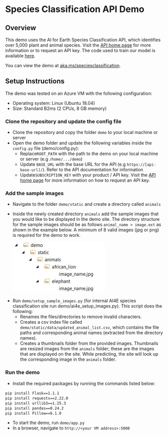 # Species Classification API Demo


## Overview

This demo uses the AI for Earth Species Classification API, which identifies over 5,000 plant and animal species. Visit the [API home page](https://www.microsoft.com/en-us/ai/ai-for-earth-apis) for more information or to request an API key.  The code used to train our model is available [here](https://github.com/Microsoft/SpeciesClassification).

You can view the demo at [aka.ms/speciesclassification](http://aka.ms/speciesclassification).


## Setup Instructions

The demo was tested on an Azure VM with the following configuration:
* Operating system: Linux (Ubuntu 18.04)
* Size: Standard B2ms (2 CPUs, 8 GB memory)


### Clone the repository and update the config file

- Clone the repository and copy the folder `demo` to your local machine or server
- Open the demo folder and update the following variables inside the `config.py` file (demo/config.py):
   - Replace`ROOT_PATH` with the path to the demo on your local machine or server (e.g `/home/.../demo`)
   - Update `BASE_URL` with the base URL for the API (e.g `https://[api-base-url]/`). Refer to the API documentation for          information 
   - Update`SUBSCRIPTION_KEY` with your product / API key. Visit the [API home page](https://www.microsoft.com/en-us/ai/ai-for-earth-apis) for more information on how to request an API key.


### Add the sample images

* Navigate to the folder `demo/static` and create a directory called `animals`

* Inside the newly created directory `animals` add the sample images that you would like to be displayed in the demo site.
   The directory structure for the sample images should be as follows `animal_name > image.ext` as shown in the example below.  A minimum of 8 valid images (jpg or png) is required for the demo to work.
   
<p>&nbsp;&nbsp;&nbsp;&nbsp;&nbsp;&nbsp;<img src="sample_images_dir_structure.jpg" alt="sample images directory structure"/></p>
  
* Run `demo/setup_sample_images.py` (for internal AI4E species classification site run demo/ai4e_setup_images.py).  This script does the following:
  - Renames the files/directories to remove invalid characters.
  - Creates a csv index file called `demo/static/data/updated_animal_list.csv`, which contains the file paths and      corresponding animal names (extracted from the directory names).
  - Creates a thumbnails folder from the provided images. Thumbnails are resized images from the `animals` folder; these are the images
  that are displayed on the site.  While predicting, the site will look up the corresponding image in the `animals` folder.

### Run the demo

* Install the required packages by running the commands listed below:

```
pip install Flask==1.1.1
pip install requests==2.22.0
pip install urllib3==1.25.3
pip install pandas==0.24.2
pip install Pillow==6.1.0
```

- To start the demo, run `demo/app.py`
- In a browser, navigate to `http://<your VM address>:5000`

